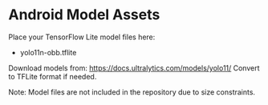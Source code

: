 # Android Model Assets

Place your TensorFlow Lite model files here:
- yolo11n-obb.tflite

Download models from: https://docs.ultralytics.com/models/yolo11/
Convert to TFLite format if needed.

Note: Model files are not included in the repository due to size constraints.
